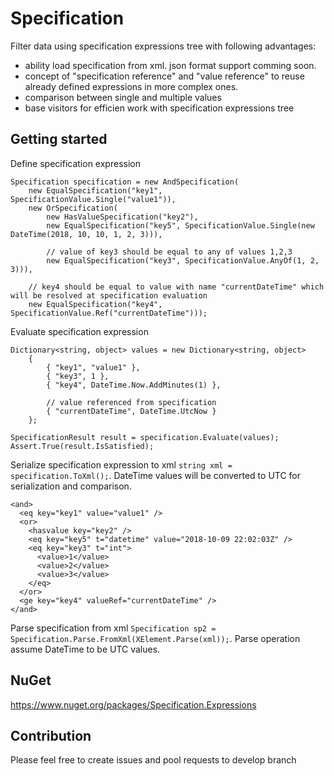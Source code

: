# Specification
Filter data using specification expressions tree with following advantages:
- ability load specification from xml. json format support comming soon.
- concept of "specification reference" and "value reference" to reuse already defined expressions in more complex ones.
- comparison between single and multiple values
- base visitors for efficien work with specification expressions tree

## Getting started
Define specification expression
```
Specification specification = new AndSpecification(
    new EqualSpecification("key1", SpecificationValue.Single("value1")),
    new OrSpecification(
        new HasValueSpecification("key2"),
		new EqualSpecification("key5", SpecificationValue.Single(new DateTime(2018, 10, 10, 1, 2, 3))),

        // value of key3 should be equal to any of values 1,2,3
        new EqualSpecification("key3", SpecificationValue.AnyOf(1, 2, 3))),

    // key4 should be equal to value with name "currentDateTime" which will be resolved at specification evaluation
    new EqualSpecification("key4", SpecificationValue.Ref("currentDateTime")));
```
Evaluate specification expression
```
Dictionary<string, object> values = new Dictionary<string, object>
    {
        { "key1", "value1" },
        { "key3", 1 },
        { "key4", DateTime.Now.AddMinutes(1) },
    
        // value referenced from specification
        { "currentDateTime", DateTime.UtcNow }                                                        
    };
    
SpecificationResult result = specification.Evaluate(values);
Assert.True(result.IsSatisfied);
```
Serialize specification expression to xml `string xml = specification.ToXml();`. DateTime values will be converted to UTC for serialization and comparison.
```
<and>
  <eq key="key1" value="value1" />
  <or>
    <hasvalue key="key2" />
	<eq key="key5" t="datetime" value="2018-10-09 22:02:03Z" />
    <eq key="key3" t="int">
      <value>1</value>
      <value>2</value>
      <value>3</value>
    </eq>
  </or>
  <ge key="key4" valueRef="currentDateTime" />
</and>
```
Parse specification from xml `Specification sp2 = Specification.Parse.FromXml(XElement.Parse(xml));`. Parse operation assume DateTime to be UTC values.

## NuGet
https://www.nuget.org/packages/Specification.Expressions

## Contribution
Please feel free to create issues and pool requests to develop branch